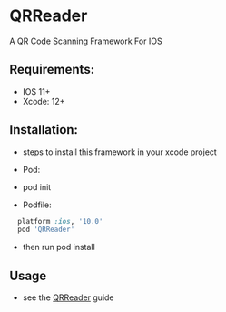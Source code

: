 # QRReader
A QR Code Scanning Framework For IOS 

## Requirements:
- IOS 11+
- Xcode: 12+

## Installation:
- steps to install this framework in your xcode project

- Pod:
- pod init

- Podfile:
```ruby
  platform :ios, '10.0'
  pod 'QRReader'
```
- then run pod install

## Usage
- see the [QRReader]() guide
